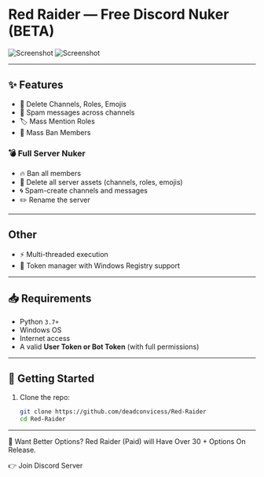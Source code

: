 # Red Raider — Free Discord Nuker (BETA)

![Screenshot](https://github.com/user-attachments/assets/940a69ba-44b1-4535-a6cc-c7e47b6be64e)
![Screenshot](https://github.com/user-attachments/assets/99d68d29-a579-4360-9614-1fb1c4ca0a40)

---

## ✨ Features

- 🚫 Delete Channels, Roles, Emojis
- 📢 Spam messages across channels
- 🏷️ Mass Mention Roles
- 🚷 Mass Ban Members

### 💣 Full Server Nuker
- 🔥 Ban all members
- 🧨 Delete all server assets (channels, roles, emojis)
- 🌀 Spam-create channels and messages
- ✏️ Rename the server

---

## Other
- ⚡ Multi-threaded execution
- 🔐 Token manager with Windows Registry support

---

## 📥 Requirements

- Python `3.7+`
- Windows OS
- Internet access
- A valid **User Token or Bot Token** (with full permissions)

---

## 🚀 Getting Started

1. Clone the repo:
   ```bash
   git clone https://github.com/deadconvicess/Red-Raider
   cd Red-Raider
   ```
---

💸 Want Better Options? 
Red Raider (Paid) will Have Over 30 + Options On Release.

👉 Join Discord Server
